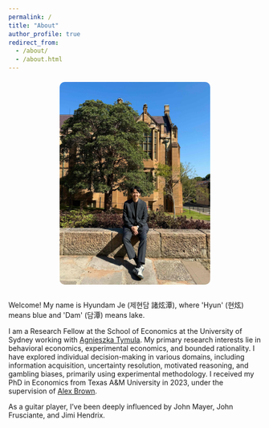 ```yaml
---
permalink: /
title: "About"
author_profile: true
redirect_from: 
  - /about/
  - /about.html
---
```


<div style="width: 100%; display: flex; justify-content: center; margin-top: 20px;">
  <img src="/images/usyd3.jpg" alt="Hyundam Je" width="300"
       style="border-radius: 10px;" />
</div>


<div style="max-width: 700px; margin: 30px auto;">

  <p>Welcome! My name is Hyundam Je (제현담 諸炫潭), where 'Hyun' (현炫) means blue and 'Dam' (담潭) means lake.</p>

  <p>I am a Research Fellow at the School of Economics at the University of Sydney working with <a href="https://www.tymula.com/agnieszka/" target="_blank">Agnieszka Tymula</a>. My primary research interests lie in behavioral economics, experimental economics, and bounded rationality. I have explored individual decision-making in various domains, including information acquisition, uncertainty resolution, motivated reasoning, and gambling biases, primarily using experimental methodology. I received my PhD in Economics from Texas A&M University in 2023, under the supervision of <a href="http://people.tamu.edu/~alexbrown/" target="_blank">Alex Brown</a>.</p>

  <p>As a guitar player, I’ve been deeply influenced by John Mayer, John Frusciante, and Jimi Hendrix.</p>

</div>
